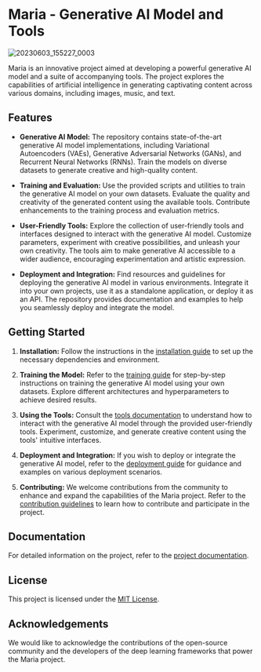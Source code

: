 # Maria - Generative AI Model and Tools

![20230603_155227_0003](https://github.com/Monyble/Maria/assets/54072018/c111ab92-d8f2-478f-ae72-a69192fe16cd)

Maria is an innovative project aimed at developing a powerful generative AI model and a suite of accompanying tools. The project explores the capabilities of artificial intelligence in generating captivating content across various domains, including images, music, and text.

## Features

- **Generative AI Model:** The repository contains state-of-the-art generative AI model implementations, including Variational Autoencoders (VAEs), Generative Adversarial Networks (GANs), and Recurrent Neural Networks (RNNs). Train the models on diverse datasets to generate creative and high-quality content.

- **Training and Evaluation:** Use the provided scripts and utilities to train the generative AI model on your own datasets. Evaluate the quality and creativity of the generated content using the available tools. Contribute enhancements to the training process and evaluation metrics.

- **User-Friendly Tools:** Explore the collection of user-friendly tools and interfaces designed to interact with the generative AI model. Customize parameters, experiment with creative possibilities, and unleash your own creativity. The tools aim to make generative AI accessible to a wider audience, encouraging experimentation and artistic expression.

- **Deployment and Integration:** Find resources and guidelines for deploying the generative AI model in various environments. Integrate it into your own projects, use it as a standalone application, or deploy it as an API. The repository provides documentation and examples to help you seamlessly deploy and integrate the model.

## Getting Started

1. **Installation:** Follow the instructions in the [installation guide](docs/installation.md) to set up the necessary dependencies and environment.

2. **Training the Model:** Refer to the [training guide](docs/training.md) for step-by-step instructions on training the generative AI model using your own datasets. Explore different architectures and hyperparameters to achieve desired results.

3. **Using the Tools:** Consult the [tools documentation](docs/tools.md) to understand how to interact with the generative AI model through the provided user-friendly tools. Experiment, customize, and generate creative content using the tools' intuitive interfaces.

4. **Deployment and Integration:** If you wish to deploy or integrate the generative AI model, refer to the [deployment guide](docs/deployment.md) for guidance and examples on various deployment scenarios.

5. **Contributing:** We welcome contributions from the community to enhance and expand the capabilities of the Maria project. Refer to the [contribution guidelines](CONTRIBUTING.md) to learn how to contribute and participate in the project.

## Documentation

For detailed information on the project, refer to the [project documentation](docs/).

## License

This project is licensed under the [MIT License](LICENSE).

## Acknowledgements

We would like to acknowledge the contributions of the open-source community and the developers of the deep learning frameworks that power the Maria project.
